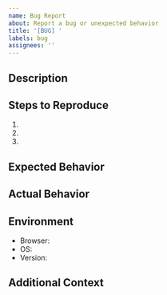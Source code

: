 ```yaml
---
name: Bug Report
about: Report a bug or unexpected behavior
title: '[BUG] '
labels: bug
assignees: ''
---
```


## Description
<!-- Describe the bug clearly and concisely -->

## Steps to Reproduce
1.
2.
3.

## Expected Behavior
<!-- What should happen -->

## Actual Behavior
<!-- What actually happens -->

## Environment
- Browser:
- OS:
- Version:

## Additional Context
<!-- Screenshots, error messages, logs, etc. -->
